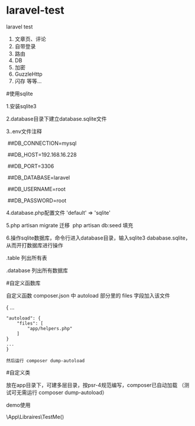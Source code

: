 # laravel-test
laravel test

1. 文章页、评论
2. 自带登录
3. 路由
4. DB
5. 加密
6. GuzzleHttp
7. 闪存
等等...

#使用sqlite

1.安装sqlite3

2.database目录下建立database.sqlite文件

3..env文件注释

  ##DB_CONNECTION=mysql
  
  ##DB_HOST=192.168.16.228
  
  ##DB_PORT=3306
  
  ##DB_DATABASE=laravel
  
  ##DB_USERNAME=root
  
  ##DB_PASSWORD=root
    
4.database.php配置文件 'default' => 'sqlite' 

5.php artisan migrate 迁移
  php artisan db:seed 填充
  
6.操作sqlite数据库，命令行进入database目录，输入sqlite3 dababase.sqlite，从而开打数据库进行操作

 .table 列出所有表
  
 .database 列出所有数据库
 
#自定义函数库

  自定义函数 composer.json 中 autoload 部分里的 files 字段加入该文件
  
 {
    ...

    "autoload": {
        "files": [
            "app/helpers.php"
        ]
    }
    ...
	}

	然后运行 composer dump-autoload
 
#自定义类

 放在app目录下，可建多层目录，按psr-4规范编写，composer已自动加载 （测试可无需运行 composer dump-autoload）
 
 demo使用
 
 \App\Libraires\TestMe()
